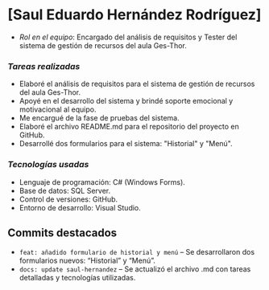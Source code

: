 # [Saul Eduardo Hernández Rodríguez]
- *Rol en el equipo*: Encargado del análisis de requisitos y Tester del sistema de gestión de recursos del aula Ges-Thor.


### *Tareas realizadas*
- Elaboré el análisis de requisitos para el sistema de gestión de recursos del aula Ges-Thor.
- Apoyé en el desarrollo del sistema y brindé soporte emocional y motivacional al equipo.
- Me encargué de la fase de pruebas del sistema.
- Elaboré el archivo README.md para el repositorio del proyecto en GitHub.
- Desarrollé dos formularios para el sistema: "Historial" y "Menú".


### *Tecnologías usadas*
- Lenguaje de programación: C# (Windows Forms).
- Base de datos: SQL Server.
- Control de versiones: GitHub.
- Entorno de desarrollo: Visual Studio.


## Commits destacados
- `feat: añadido formulario de historial y menú` – Se desarrollaron dos formularios nuevos: “Historial” y “Menú”.  
- `docs: update saul-hernandez` – Se actualizó el archivo .md con tareas detalladas y tecnologías utilizadas.

